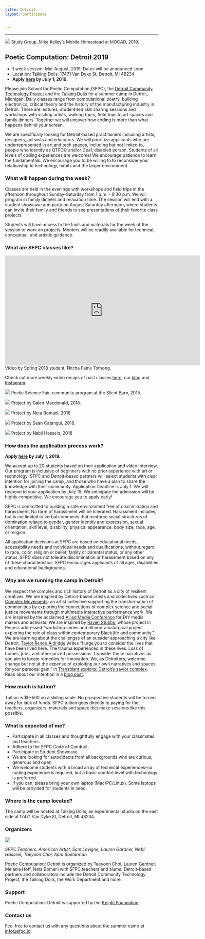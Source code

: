 ```yaml
---
title: Detroit
layout: participate


---
```


***
<!-- -
slides:

 - "/static/img/participate/totallyrad.jpg"
 - "/static/img/participate/notebook.jpg"
- "/static/img/participate/softcircuits.jpg"
- "/static/img/participate/totallyrad.jpg"


 - "/static/img/participate/sum2016_lunch.jpg"
 - "/static/img/participate/summer15_wall_new.jpg"
 - "/static/img/participate/goldenhour.jpg"
 - "/static/img/participate/workshop.jpg"
 - "/static/img/participate/notebook.jpg" -->



![](/static/img/detroit/mocad.jpg)
Study Group, Mike Kelley’s Mobile Homestead at MOCAD, 2019.


## Poetic Computation: Detroit 2019 

- 1 week session: Mid-August, 2019. Dates will be announced soon. 
- Location: Talking Dolls, 17471 Van Dyke St, Detroit, MI 48234
- **Apply [here](https://airtable.com/shrwis42pddecU2gA) by July 1, 2019.**

Please join School for Poetic Computation (SFPC), the [Detroit Community Technology Project](https://www.alliedmedia.org/dctp) and the [Talking Dolls](http://talkingdollsdetroit.com/) for a summer camp in Detroit, Michigan. Daily classes range from computational poetry, building electronics, critical theory and the history of the manufacturing industry in Detroit. There are lectures, student-led skill sharing sessions and workshops with visiting artists, walking tours, field trips to art spaces and family dinners. Together we will uncover how coding is more than what happens behind your screen.

We are specifically looking for Detroit-based practitioners including artists, designers, activists and educators. We will prioritize applicants who are underrepresented in art and tech spaces, including but not limited to, people who identify as QTPOC and/or Deaf, disabled person. Students of all levels of coding experiences are welcome! We encourage patience to learn the fundamentals. We encourage you to be willing to to reconsider your relationship to technology, habits and the larger environment. 
  
### What will happen during the week? 

Classes are held in the evenings with workshops and field trips in the afternoon throughout Sunday-Saturday from 1 p.m. - 9:30 p.m. We will program in family dinners and relaxation time. The session will end with a student showcase and party on August Saturday afternoon, where students can invite their family and friends to see presentations of their favorite class projects.

Students will have access to the tools and materials for the week of the session to work on projects. Mentors will be readily available for technical, conceptual, and artistic guidance.

 

### What are SFPC classes like? 

<iframe src="https://player.vimeo.com/video/279146924?title=0&byline=0&portrait=0" width="640" height="360" frameborder="0" webkitallowfullscreen mozallowfullscreen allowfullscreen></iframe>
Video by Spring 2018 student, Nitcha Fame Tothong.

Check out more weekly video recaps of past classes [here](https://vimeo.com/user50134452), our [blog](https://medium.com/sfpc) and [Instagram](https://instagram.com/sfpc_nyc).

![](/static/img/participate/totallyrad.jpg)
Poetic Science Fair, community program at the Silent Barn, 2015. 

![](/static/img/detroit/galen.jpg)
Project by Galen Macdonald, 2018. 

![](/static/img/detroit/neta.jpg)
Project by Neta Bomani, 2018. 

![](/static/img/detroit/yelli.jpg)
Project by Sean Catangui, 2018. 

![](/static/img/detroit/nabil.jpg)
Project by Nabil Hassein, 2018 

### How does the application process work? 

**Apply [here](https://airtable.com/shrwis42pddecU2gA) by July 1, 2019.**

We accept up to 20 students based on their application and video interview. Our program is inclusive of beginners with no prior experience with art or  technology. SFPC and Detroit-based partners will select students with clear intention for joining the camp, and those who have a plan to share the knowledge with their community. Application Deadline is July 1. We will respond to your application by July 15. We anticipate the admission will be highly competitive. We encourage you to apply early!  

SFPC is committed to building a safe environment free of discrimination and harassment. No form of harassment will be tolerated. Harassment includes, but is not limited to verbal comments that reinforce social structures of domination related to gender, gender identity and expression, sexual orientation, skill level, disability, physical appearance, body size, race, age, or religion.
 
All application decisions at SFPC are based on educational needs, accessibility needs and individual needs and qualifications, without regard to race, color, religion or belief, family or parental status, or any other status. SFPC does not tolerate discrimination or harassment based on any of these characteristics. SFPC encourages applicants of all ages, disabilities and educational backgrounds.

### Why are we running the camp in Detroit?

We respect the complex and rich history of Detroit as a city of resilient creatives. We are inspired by Detroit-based artists and collectives such as [Complex Movements](https://emergencemedia.org/pages/complex-movements); an artist collective supporting the transformation of communities by exploring the connections of complex science and social justice movements through multimedia interactive performance work. We are inspired by the acclaimed [Allied Media Conference](https://www.alliedmedia.org/amc) for DIY media makers and activists. We are inspired by [Raven Stubbs](https://www.ravenstubbs.com/), whose project in Recess addressed “workshop series and ethnodramaturgical project exploring the role of class within contemporary Black life and community.” We are learning about the challenges of an outsider approaching a city like Detroit. [Taylor Renee Aldridge](https://www.taylorrenee.info/) writes “I urge you to consider the lives that have been lived here. The trauma experienced in these lives. Loss of homes, jobs, and other prized possessions. Consider these narratives as you aim to locate remedies for innovation. We, as Detroiters, welcome change but not at the expense of exploiting our own narratives and spaces for your personal gain.” in [Transplant exploits: Detroit’s savior complex](http://arts.black/2016/04/transplant-exploits-detroits-savior-complex/). Read about our intention in a [blog post](https://medium.com/sfpc/poetic-computation-detroit-b748b765afbb). 
 
### How much is tuition?

Tuition is $0-500 on a sliding scale. No prospective students will be turned away for lack of funds. SFPC tuition goes directly to paying for the teachers, organizers, materials and space that make sessions like this possible. 

### What is expected of me?

- Participate in all classes and thoughtfully engage with your classmates and teachers.
- Adhere to the SFPC Code of Conduct. 
- Participate in Student Showcase. 
- We are looking for autodidacts from all backgrounds who are curious, generous and open.
- We welcome students with a broad array of technical experiences–no coding experience is required, but a basic comfort level with technology is preferred.
- If you can, please bring your own laptop (Mac/PC/Linux). Some laptops will be provided for students in need.


### Where is the camp located?

The camp will be hosted at Talking Dolls, an experimental studio on the east side at 17471 Van Dyke St, Detroit, MI 48234.  

### Organizers 

![](/static/img/detroit/teachers.jpg)

*SFPC Teachers: American Artist, Sam Lavigne, Lauren Gardner, Nabil Hassein, Taeyoon Choi, April Soetarman* 


Poetic Computation: Detroit is organized by Taeyoon Choi, Lauren Gardner, Melanie Hoff, Neta Bomani with SFPC teachers and alums. Detroit-based partners and collaborators include the Detroit Community Technology Project, the Talking Dolls, the Work Department and more.  

### Support

Poetic Computation: Detroit is supported by the [Knight Foundation](https://knightfoundation.org/grants/8219). 

### Contact us

Feel free to contact us with any questions about the summer camp at info@sfpc.io.